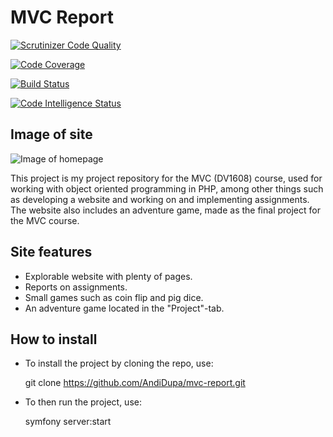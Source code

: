 # MVC Report

[![Scrutinizer Code Quality](https://scrutinizer-ci.com/g/AndiDupa/mvc-report/badges/quality-score.png?b=main)](https://scrutinizer-ci.com/g/AndiDupa/mvc-report/?branch=main)

[![Code Coverage](https://scrutinizer-ci.com/g/AndiDupa/mvc-report/badges/coverage.png?b=main)](https://scrutinizer-ci.com/g/AndiDupa/mvc-report/?branch=main)

[![Build Status](https://scrutinizer-ci.com/g/AndiDupa/mvc-report/badges/build.png?b=main)](https://scrutinizer-ci.com/g/AndiDupa/mvc-report/build-status/main)

[![Code Intelligence Status](https://scrutinizer-ci.com/g/AndiDupa/mvc-report/badges/code-intelligence.svg?b=main)](https://scrutinizer-ci.com/code-intelligence)

## Image of site

![Image of homepage](/report/public/img/homepage.png)

This project is my project repository for the MVC (DV1608) course, used for working with object oriented programming in PHP, among other things such as developing a website and working on and implementing assignments. The website also includes an adventure game, made as the final project for the MVC course.

## Site features

- Explorable website with plenty of pages.
- Reports on assignments.
- Small games such as coin flip and pig dice.
- An adventure game located in the "Project"-tab.

## How to install

- To install the project by cloning the repo, use:

    git clone https://github.com/AndiDupa/mvc-report.git

- To then run the project, use:

    symfony server:start
